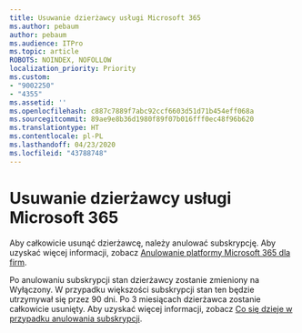 ```yaml
---
title: Usuwanie dzierżawcy usługi Microsoft 365
ms.author: pebaum
author: pebaum
ms.audience: ITPro
ms.topic: article
ROBOTS: NOINDEX, NOFOLLOW
localization_priority: Priority
ms.custom:
- "9002250"
- "4355"
ms.assetid: ''
ms.openlocfilehash: c887c7889f7abc92ccf6603d51d71b454eff068a
ms.sourcegitcommit: 89ae9e8b36d1980f89f07b016fff0ec48f96b620
ms.translationtype: HT
ms.contentlocale: pl-PL
ms.lasthandoff: 04/23/2020
ms.locfileid: "43788748"
---
```

# <a name="delete-microsoft-365-tenant"></a>Usuwanie dzierżawcy usługi Microsoft 365

Aby całkowicie usunąć dzierżawcę, należy anulować subskrypcję. Aby uzyskać więcej informacji, zobacz [Anulowanie platformy Microsoft 365 dla firm](https://docs.microsoft.com/microsoft-365/commerce/subscriptions/cancel-your-subscription?view=o365-worldwide). 
 
Po anulowaniu subskrypcji stan dzierżawcy zostanie zmieniony na Wyłączony. W przypadku większości subskrypcji stan ten będzie utrzymywał się przez 90 dni. Po 3 miesiącach dzierżawca zostanie całkowicie usunięty. Aby uzyskać więcej informacji, zobacz [Co się dzieje w przypadku anulowania subskrypcji](https://docs.microsoft.com/microsoft-365/commerce/subscriptions/cancel-your-subscription?view=o365-worldwide#what-happens-when-you-cancel-a-subscription).
